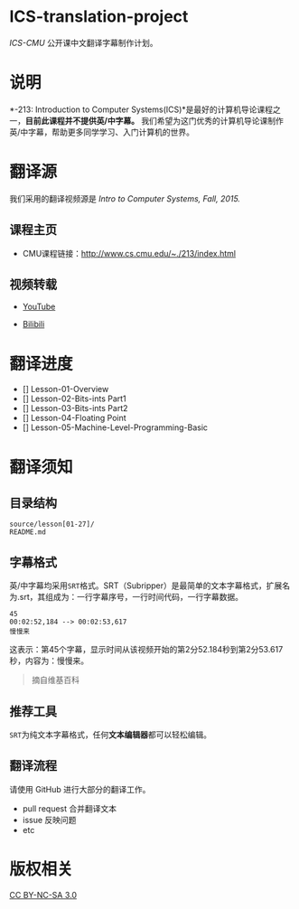 # ICS-translation-project

*ICS-CMU* 公开课中文翻译字幕制作计划。

# 说明

*-213: Introduction to Computer
Systems(ICS)*是最好的计算机导论课程之一，**目前此课程并不提供英/中字幕。**
我们希望为这门优秀的计算机导论课制作英/中字幕，帮助更多同学学习、入门计算机的世界。

# 翻译源

我们采用的翻译视频源是 *Intro to Computer Systems, Fall,
2015.*

## 课程主页

- CMU课程链接：http://www.cs.cmu.edu/~./213/index.html

## 视频转载

- [YouTube](https://www.youtube.com/playlist?list=PLbY-cFJNzq7z_tQGq-rxtq_n2QQDf5vnM)

- [Bilibili](https://www.bilibili.com/video/av10774914/)

# 翻译进度

- [] Lesson-01-Overview
- [] Lesson-02-Bits-ints Part1
- [] Lesson-03-Bits-ints Part2
- [] Lesson-04-Floating Point
- [] Lesson-05-Machine-Level-Programming-Basic

# 翻译须知

## 目录结构

```
source/lesson[01-27]/
README.md
```
## 字幕格式

英/中字幕均采用`SRT`格式。SRT（Subripper）是最简单的文本字幕格式，扩展名为.srt，其组成为：一行字幕序号，一行时间代码，一行字幕数据。

```
45
00:02:52,184 --> 00:02:53,617
慢慢来
```
这表示：第45个字幕，显示时间从该视频开始的第2分52.184秒到第2分53.617秒，内容为：慢慢来。

> 摘自维基百科

## 推荐工具

`SRT`为纯文本字幕格式，任何**文本编辑器**都可以轻松编辑。

## 翻译流程

请使用 GitHub 进行大部分的翻译工作。

- pull request 合并翻译文本
- issue 反映问题
- etc

# 版权相关

[CC BY-NC-SA 3.0](https://creativecommons.org/licenses/by-nc-sa/3.0/)


